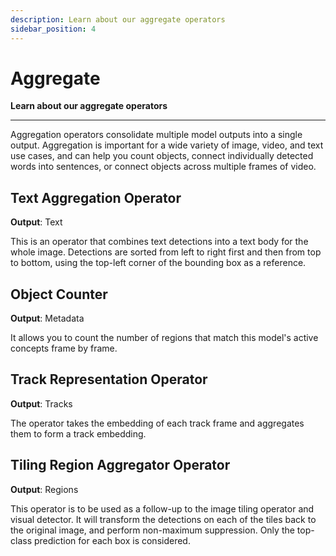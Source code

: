 ```yaml
---
description: Learn about our aggregate operators
sidebar_position: 4
---
```


# Aggregate

**Learn about our aggregate operators**
<hr />

Aggregation operators consolidate multiple model outputs into a single output. Aggregation is important for a wide variety of image, video, and text use cases, and can help you count objects, connect individually detected words into sentences, or connect objects across multiple frames of video.

## Text Aggregation Operator 

**Output**: Text

This is an operator that combines text detections into a text body for the whole image. Detections are sorted from left to right first and then from top to bottom, using the top-left corner of the bounding box as a reference.

## Object Counter 

**Output**: Metadata

It allows you to count the number of regions that match this model's active concepts frame by frame.

## Track Representation Operator 

**Output**: Tracks

The operator takes the embedding of each track frame and aggregates them to form a track embedding.

## Tiling Region Aggregator Operator 

**Output**: Regions

This operator is to be used as a follow-up to the image tiling operator and visual detector. It will transform the detections on each of the tiles back to the original image, and perform non-maximum suppression. Only the top-class prediction for each box is considered. 